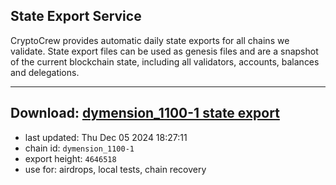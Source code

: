 ## State Export Service
CryptoCrew provides automatic daily state exports for all chains we validate. State export files can be used as genesis files and are a snapshot of the current blockchain state, including all validators, accounts, balances and delegations.

---
**Download: [dymension_1100-1 state export](https://dl-eu2.ccvalidators.com/SERVICE/dymension/dymension_1100-1_export_4646518.json)**
---

- last updated: Thu Dec 05 2024 18:27:11
- chain id: `dymension_1100-1`
- export height: `4646518`
- use for: airdrops, local tests, chain recovery
